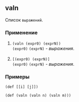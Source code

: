 ## valn
Список `выражений`.

### Применение

1. `(valn (expr0) (exprN))`<br>
`(expr0)` `(exprN)` - _выражения_.<br><br>
2. `[(expr0) (exprN)]`<br>
`(expr0)` `(exprN)` - _выражения_.

### Примеры

```pihta
(def [[i] [j]])
```

```pihta
(def (valn (valn n) (valn m)))
```
